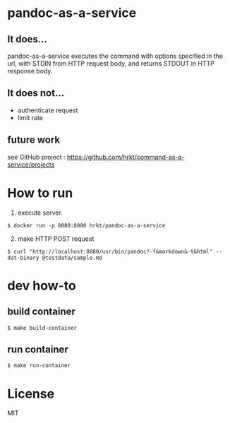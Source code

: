 # pandoc-as-a-service

## It does...

pandoc-as-a-service executes the command with options specified in the url, with STDIN from HTTP request body, and returns STDOUT in HTTP response body.

## It does not...

- authenticate request
- limit rate

## future work

see GitHub project : https://github.com/hrkt/command-as-a-service/projects

# How to run

1. execute server.

```
$ docker run -p 8080:8080 hrkt/pandoc-as-a-service
```

2. make HTTP POST request

```
$ curl "http://localhost:8080/usr/bin/pandoc?-f&markdown&-t&html" --dat-binary @testdata/sample.md
```

# dev how-to

## build container

```
$ make build-container
```

## run container

```
$ make run-container
```

# License
MIT

